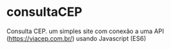 # consultaCEP
Consulta CEP. um simples site com conexão a uma API (https://viacep.com.br/) usando Javascript (ES6)
